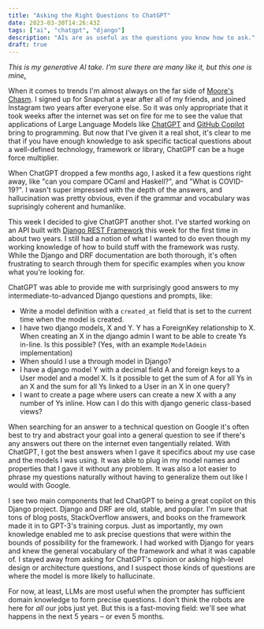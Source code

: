 ```yaml
---
title: "Asking the Right Questions to ChatGPT"
date: 2023-03-30T14:26:43Z
tags: ["ai", "chatgpt", "django"]
description: "AIs are as useful as the questions you know how to ask."
draft: true
---
```


*This is my generative AI take. I'm sure there are many like it, but this one is mine[.](https://www.usmcu.edu/Research/Marine-Corps-History-Division/Frequently-Requested-Topics/Marines-Rifle-Creed/)*

When it comes to trends I'm almost always on the far side of [Moore's Chasm](https://en.wikipedia.org/wiki/Crossing_the_Chasm). I signed up for Snapchat a year after all of my friends, and joined Instagram two years after everyone else. So it was only appropriate that it took weeks after the internet was set on fire for me to see the value that applications of Large Language Models like [ChatGPT](https://openai.com/blog/chatgpt) and [GitHub Copilot](https://github.com/features/copilot) bring to programming. But now that I've given it a real shot, it's clear to me that if you have enough knowledge to ask specific tactical questions about a well-defined technology, framework or library, ChatGPT can be a huge force multiplier.

<!--more-->

When ChatGPT dropped a few months ago, I asked it a few questions right away, like "can you compare OCaml and Haskell?", and "What is COVID-19?".  I wasn't super impressed with the depth of the answers, and hallucination was pretty obvious, even if the grammar and vocabulary was suprisingly coherent and humanlike.

This week I decided to give ChatGPT another shot. I've started working on an API built with [Django REST Framework](https://www.django-rest-framework.org) this week for the first time in about two years. I still had a notion of what I wanted to do even though my working knowledge of how to build stuff with the framework was rusty. While the Django and DRF documentation are both thorough, it's often frustrating to search through them for specific examples when you know what you're looking for.

ChatGPT was able to provide me with surprisingly good answers to my intermediate-to-advanced Django questions and prompts, like:
- Write a model definition with a `created_at` field that is set to the current time when the model is created.
- I have two django models, X and Y. Y has a ForeignKey relationship to X. When creating an X in the django admin I want to be able to create Ys in-line. Is this possible? (Yes, with an example `ModelAdmin` implementation)
- When should I use a through model in Django?
- I have a django model Y with a decimal field A and foreign keys to a User model and a model X. Is it possible to get the sum of A for all Ys in an X and the sum for all Ys linked to a User in an X in one query?
- I want to create a page where users can create a new X with a any number of Ys inline. How can I do this with django generic class-based views?

When searching for an answer to a technical question on Google it's often best to try and abstract your goal into a general question to see if there's any answers out there on the internet even tangentially related. With ChatGPT, I got the best answers when I gave it specifics about my use case and the models I was using. It was able to plug in my model names and properties that I gave it without any problem. It was also a lot easier to phrase my questions naturally without having to generalize them out like I would with Google.

I see two main components that led ChatGPT to being a great copilot on this Django project. Django and DRF are old, stable, and popular. I'm sure that tons of blog posts, StackOverflow answers, and books on the framework made it in to GPT-3's training corpus. Just as importantly, my own knowledge enabled me to ask precise questions that were within the bounds of possibility for the framework. I had worked with Django for years and knew the general vocabulary of the framework and what it was capable of. I stayed away from asking for ChatGPT's opinion or asking high-level design or architecture questions, and I suspect those kinds of questions are where the model is more likely to hallucinate.

For now, at least, LLMs are most useful when the prompter has sufficient domain knowledge to form precise questions. I don't think the robots are here for *all* our jobs just yet. But this is a fast-moving field: we'll see what happens in the next 5 years – or even 5 months.
